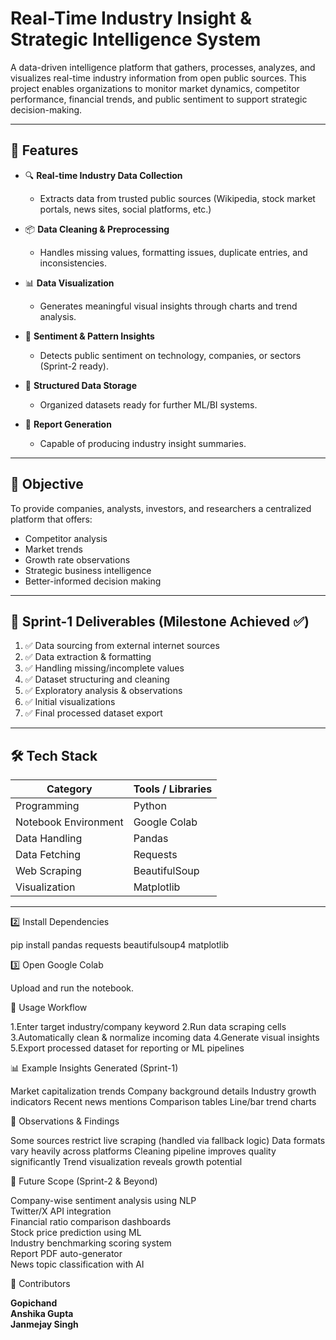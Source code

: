 # Real-Time Industry Insight & Strategic Intelligence System

A data-driven intelligence platform that gathers, processes, analyzes, and visualizes real-time industry information from open public sources. This project enables organizations to monitor market dynamics, competitor performance, financial trends, and public sentiment to support strategic decision-making.

---

## 🚀 Features

- 🔍 **Real-time Industry Data Collection**
  - Extracts data from trusted public sources (Wikipedia, stock market portals, news sites, social platforms, etc.)

- 📦 **Data Cleaning & Preprocessing**
  - Handles missing values, formatting issues, duplicate entries, and inconsistencies.

- 📊 **Data Visualization**
  - Generates meaningful visual insights through charts and trend analysis.

- 🧠 **Sentiment & Pattern Insights**
  - Detects public sentiment on technology, companies, or sectors (Sprint-2 ready).

- 🧾 **Structured Data Storage**
  - Organized datasets ready for further ML/BI systems.

- 📑 **Report Generation**
  - Capable of producing industry insight summaries.

---

## 🧠 Objective

To provide companies, analysts, investors, and researchers a centralized platform that offers:
- Competitor analysis
- Market trends
- Growth rate observations
- Strategic business intelligence
- Better-informed decision making

---

## 📂 Sprint-1 Deliverables (Milestone Achieved ✅)

1. ✅ Data sourcing from external internet sources  
2. ✅ Data extraction & formatting  
3. ✅ Handling missing/incomplete values  
4. ✅ Dataset structuring and cleaning  
5. ✅ Exploratory analysis & observations  
6. ✅ Initial visualizations  
7. ✅ Final processed dataset export  

---

## 🛠️ Tech Stack

| Category | Tools / Libraries |
|---------|-------------------|
| Programming | Python |
| Notebook Environment | Google Colab |
| Data Handling | Pandas |
| Data Fetching | Requests |
| Web Scraping | BeautifulSoup |
| Visualization | Matplotlib |

---

2️⃣ Install Dependencies

pip install pandas requests beautifulsoup4 matplotlib


3️⃣ Open Google Colab

Upload and run the notebook.


📌 Usage Workflow

1.Enter target industry/company keyword
2.Run data scraping cells
3.Automatically clean & normalize incoming data
4.Generate visual insights
5.Export processed dataset for reporting or ML pipelines

📊 Example Insights Generated (Sprint-1)

Market capitalization trends
Company background details
Industry growth indicators
Recent news mentions
Comparison tables
Line/bar trend charts


📝 Observations & Findings

Some sources restrict live scraping (handled via fallback logic)
Data formats vary heavily across platforms
Cleaning pipeline improves quality significantly
Trend visualization reveals growth potential


🔮 Future Scope (Sprint-2 & Beyond)

Company-wise sentiment analysis using NLP<br>
Twitter/X API integration<br>
Financial ratio comparison dashboards<br>
Stock price prediction using ML<br>
Industry benchmarking scoring system<br>
Report PDF auto-generator<br>
News topic classification with AI<br>


👥 Contributors

**Gopichand**<br>
**Anshika Gupta**<br>
**Janmejay Singh**<br>
